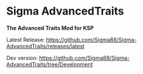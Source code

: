 # Sigma AdvancedTraits


**The Advanced Traits Mod for KSP**


Latest Release: https://github.com/Sigma88/Sigma-AdvancedTraits/releases/latest

Dev version: https://github.com/Sigma88/Sigma-AdvancedTraits/tree/Development
